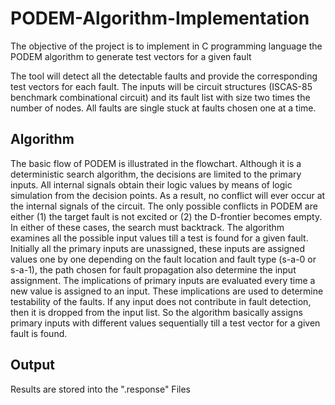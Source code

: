 # PODEM-Algorithm-Implementation
The objective of the project is to implement in C programming language the PODEM algorithm to generate test vectors for a given fault

The tool will detect all the detectable faults and provide the corresponding test vectors for each fault. The inputs will be circuit structures (ISCAS-85 benchmark combinational circuit) and its fault list with size two times the number of nodes. All faults are single stuck at faults chosen one at a time.


## Algorithm

The basic flow of PODEM is illustrated in the flowchart. Although it is a deterministic search algorithm, the decisions are limited to the primary inputs. All internal signals obtain their logic values by means of logic simulation from the decision points. As a result, no conflict will ever occur at the internal signals of the circuit. The only possible conflicts in PODEM are either (1) the target fault is not excited or (2) the D-frontier becomes empty. In either of these cases, the search must backtrack. The algorithm examines all the possible input values till a test is found for a given fault. Initially all the primary inputs are unassigned, these inputs are assigned values one by one depending on the fault location and fault type (s-a-0 or s-a-1), the path chosen for fault propagation also determine the input assignment. The implications of primary inputs are evaluated every time a new value is assigned to an input. These implications are used to determine testability of the faults. If any input does not contribute in fault detection, then it is dropped from the input list. So the algorithm basically assigns primary inputs with different values sequentially till a test vector for a given fault is found.


## Output 

Results are stored into the ".response" Files


